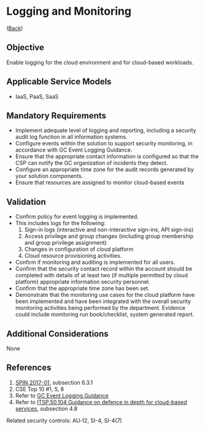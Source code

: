 # Logging and Monitoring

([Back](../README.md))

## Objective

Enable logging for the cloud environment and for cloud-based workloads.

## Applicable Service Models

- IaaS, PaaS, SaaS

## Mandatory Requirements

- Implement adequate level of logging and reporting, including a security audit log function in all information systems.
- Configure events within the solution to support security monitoring, in accordance with GC Event Logging Guidance.
- Ensure that the appropriate contact information is configured so that the CSP can notify the GC organization of incidents they detect.
- Configure an appropriate time zone for the audit records generated by your solution components.
- Ensure that resources are assigned to monitor cloud-based events

## Validation

- Confirm policy for event logging is implemented.
- This includes logs for the following:
  1. Sign-in logs (interactive and non-interactive sign-ins, API sign-ins)
  2. Access privilege and group changes (including group membership and group privilege assignment)
  3. Changes in configuration of cloud platform
  4. Cloud resource provisioning activities.
- Confirm if monitoring and auditing is implemented for all users.
- Confirm that the security contact record within the account should be completed with details of at least two (if multiple permitted by cloud platform) appropriate information security personnel.
- Confirm that the appropriate time zone has been set.
- Demonstrate that the monitoring use cases for the cloud platform have been implemented and have been integrated with the overall security monitoring activities being performed by the department. Evidence could include monitoring run book/checklist, system generated report.

## Additional Considerations

None

## References

1. [SPIN 2017-01](https://www.canada.ca/en/treasury-board-secretariat/services/access-information-privacy/security-identity-management/direction-secure-use-commercial-cloud-services-spin.html), subsection 6.3.1
2. CSE Top 10 #1, 5, 8
3. Refer to [GC Event Logging Guidance](https://www.gcpedia.gc.ca/gcwiki/images/e/e3/GC_Event_Logging_Strategy.pdf)
4. Refer to [ITSP.50.104 Guidance on defence in depth for cloud-based services](https://cyber.gc.ca/en/guidance/itsp50104-guidance-defence-depth-cloud-based-services), subsection 4.8

Related security controls: AU‑12, SI-4, SI-4(7)

